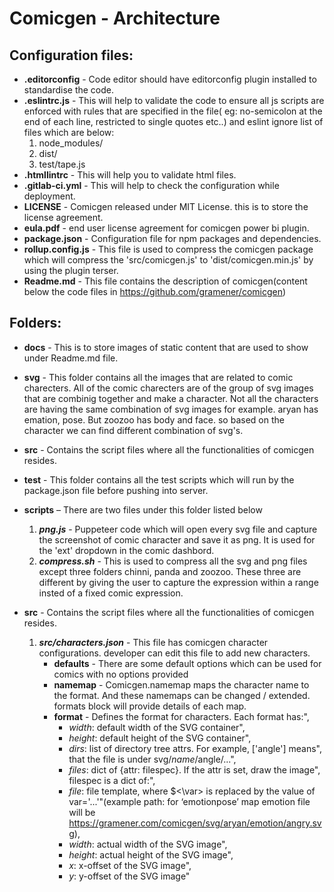 # Comicgen - Architecture

## Configuration files:
 - **.editorconfig** - Code editor should have editorconfig plugin installed to standardise the code.
 - **.eslintrc.js** - This will help to validate the code to ensure all js scripts are enforced with rules that are specified in the file( eg: no-semicolon at the end of each line, restricted to single quotes etc..) and eslint ignore list of files which are below:
	1. node_modules/
	2. dist/
	3. test/tape.js
 - **.htmllintrc** - This will help you to validate html files.
 - **.gitlab-ci.yml** - This will help to check the configuration while deployment.
 - **LICENSE** - Comicgen released under MIT License. this is to store the license agreement.
 - **eula.pdf** - end user license agreement for comicgen power bi plugin.
 - **package.json** - Configuration file for npm packages and dependencies. 
 - **rollup.config.js** - This file is used to compress the comicgen package which will compress the 'src/comicgen.js' to 'dist/comicgen.min.js' by using the plugin 					terser.
 - **Readme.md** - This file contains the description of comicgen(content below the code files in https://github.com/gramener/comicgen)

## Folders:
 - **docs** - This is to store images of static content that are used to show under Readme.md file.
 - **svg** - This folder contains all the images that are related to comic charecters. All of the comic charecters are of the group of svg images that are 							combinig together and make a character. Not all the characters are having the same combination of svg images for example. aryan has emation, pose. But zoozoo has 				body and face. so based on the character we can find different combination of svg's. 
 - **src** - Contains the script files where all the functionalities of comicgen resides. 
 - **test** - This folder contains all the test scripts which will run by the package.json file before pushing into server.
 - **scripts** – There are two files under this folder listed below
	1. ***png.js*** - Puppeteer code which will open every svg file and capture the screenshot of comic character and save it as png. It is used for the 'ext' dropdown in 					the comic dashbord.
	2. ***compress.sh*** - This is used to compress all the svg and png files except three folders chinni, panda and zoozoo. These three are different by giving the user to 				capture the expression within a range insted of a fixed comic expression.

 - **src** - Contains the script files where all the functionalities of comicgen resides. 
	1. ***src/characters.json*** - This file has comicgen character configurations. developer can edit this file to add new characters.
		- **defaults** - There are some default options which can be used for comics with no options provided
		- **namemap** - Comicgen.namemap maps the character name to the format. And these namemaps can be changed / extended. formats block will provide details of each 						map.
		- **format** - Defines the format for characters. Each format has:",
			- *width*: default width of the SVG container",
			- *height*: default height of the SVG container",
			- *dirs*: list of directory tree attrs. For example, ['angle'] means", that the file is under svg/$name/$angle/...",
			- *files*: dict of {attr: filespec}. If the attr is set, draw the image", filespec is a dict of:",
			- *file*: file template, where $<\var> is replaced by the value of var='...'"(example path: for ‘emotionpose’ map emotion file will be 									https://gramener.com/comicgen/svg/aryan/emotion/angry.svg),
			- *width*: actual width of the SVG image",
			- *height*: actual height of the SVG image",
			- *x*: x-offset of the SVG image",
			- *y*: y-offset of the SVG image"

